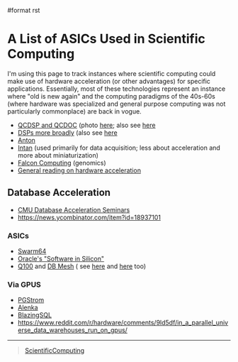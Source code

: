 \#format rst

A List of ASICs Used in Scientific Computing
============================================

I'm using this page to track instances where scientific computing could make use of hardware acceleration (or other advantages) for specific applications. Essentially, most of these technologies represent an instance where "old is new again" and the computing paradigms of the 40s-60s (where hardware was specialized and general purpose computing was not particularly commonplace) are back in vogue.

-   [QCDSP and QCDOC](https://en.wikipedia.org/wiki/QCDOC) (photo [here](https://www.flickr.com/photos/brookhavenlab/3113601360); also see [here](https://web.archive.org/web/20181222005715/http://phys.columbia.edu/~cqft/)
-   [DSPs more broadly](https://www.hpcwire.com/2012/09/27/another_look_at_dsps_for_high_performance_computing/) (also see [here](https://en.wikipedia.org/wiki/Multidimensional_DSP_with_GPU_Acceleration)
-   [Anton](https://en.wikipedia.org/wiki/Anton_(computer))
-   [Intan](http://intantech.com/index.html) (used primarily for data acquisition; less about acceleration and more about miniaturization)
-   [Falcon Computing](https://www.falconcomputing.com/falcon-accelerated-genomics-pipeline/) (genomics)
-   [General reading on hardware acceleration](http://arcade.cs.columbia.edu/accels-amasbt10.pdf)

Database Acceleration
---------------------

-   [CMU Database Acceleration Seminars](https://db.cs.cmu.edu/seminar2018/)
-   <https://news.ycombinator.com/item?id=18937101>

### ASICs

-   [Swarm64](https://www.swarm64.com/)
-   [Oracle's "Software in Silicon"](http://storageconference.us/2017/Presentations/Phillips.pdf)
-   [Q100](http://arcade.cs.columbia.edu/q100-asplos14.pdf) and [DB Mesh](http://arcade.cs.columbia.edu/dbmesh-damon17.pdf) ( see [here](http://arcade.cs.columbia.edu/netsyn-dac17.pdf) and [here](http://arcade.cs.columbia.edu/q100-ieeemicro15.pdf) too)

### Via GPUS

-   [PGStrom](http://on-demand.gputechconf.com/gtc/2015/presentation/S5276-Kohei-KaiGai.pdf)
-   [Alenka](https://github.com/antonmks/Alenka)
-   [BlazingSQL](https://blazingsql.com/)
-   <https://www.reddit.com/r/hardware/comments/9ld5df/in_a_parallel_universe_data_warehouses_run_on_gpus/>

* * * * *

> [ScientificComputing](../ScientificComputing)
